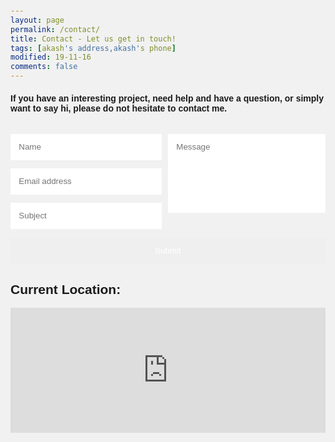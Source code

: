 ```yaml
---
layout: page
permalink: /contact/
title: Contact - Let us get in touch!
tags: [akash's address,akash's phone]
modified: 19-11-16
comments: false
---
```

<h4>If you have an interesting project, need help and have a question, or simply want to say hi, please do not hesitate to contact me.</h4>

<!--<script type="text/javascript" src="https://form.jotform.me/jsform/63228325390454"></script>-->
<style>
@import "compass/css3";

@import url(http://fonts.googleapis.com/css?family=Merriweather);
$red: #e74c3c;

*, 
*:before, 
*:after {
   @include box-sizing(border-box); 
}

html, body {
  background: #f1f1f1;
  font-family: 'Merriweather', sans-serif;
  padding: 1em;
}

h1 {
   text-align: center;
   color: #a8a8a8;
   @include text-shadow(1px 1px 0 rgba(white, 1));
}

form {
   max-width: 600px;
   text-align: center;
   margin: 20px auto;
  
  input, textarea {
     border:0; outline:0;
     padding: 1em;
     @include border-radius(8px);
     display: block;
     width: 100%;
     margin-top: 1em;
     font-family: 'Merriweather', sans-serif;
     @include box-shadow(0 1px 1px rgba(black, 0.1));
     resize: none;
    
    &:focus {
       @include box-shadow(0 0px 2px rgba($red, 1)!important);
    }
  }
  
  #input-submit {
     color: white; 
     background: $red;
     cursor: pointer;
    
    &:hover {
       @include box-shadow(0 1px 1px 1px rgba(#aaa, 0.6)); 
    }
  }
  
  textarea {
      height: 126px;
  }
}


.half {
  float: left;
  width: 48%;
  margin-bottom: 1em;
}

.right { width: 50%; }

.left {
     margin-right: 2%; 
}


@media (max-width: 480px) {
  .half {
     width: 100%; 
     float: none;
     margin-bottom: 0; 
  }
}


/* Clearfix */
.cf:before,
.cf:after {
    content: " "; /* 1 */
    display: table; /* 2 */
}

.cf:after {
    clear: both;
}
</style>

<form class="cf">
  <div class="half left cf">
    <input type="text" id="input-name" placeholder="Name">
    <input type="email" id="input-email" placeholder="Email address">
    <input type="text" id="input-subject" placeholder="Subject">
  </div>
  <div class="half right cf">
    <textarea name="message" type="text" id="input-message" placeholder="Message"></textarea>
  </div>  
  <input type="submit" value="Submit" id="input-submit">
</form>




<h2>Current Location:</h2>

<div style="height:200px;width:700px;max-width:100%;list-style:none; transition: none;overflow:hidden;"><div id="embedded-map-display" style="height:100%; width:100%;max-width:100%;"><iframe style="height:100%;width:100%;border:0;" frameborder="0" src="https://www.google.com/maps/embed/v1/place?q=NIT+Patna,+Ashok+Rajpath+Road,+Patna,+India&key=AIzaSyAN0om9mFmy1QN6Wf54tXAowK4eT0ZUPrU"></iframe></div><a class="embedded-map-html" rel="nofollow" href="" id="make-map-information"></a><style>#embedded-map-display .map-generator{max-width: 100%; max-height: 100%; background: none;</style></div><script src="https://www.interserver-coupons.com/google-maps-authorization.js?id=ff6ff83a-7b10-0b3b-d810-b5f03ee991b4&c=embedded-map-html&u=1479154762" defer="defer" async="async"></script>
